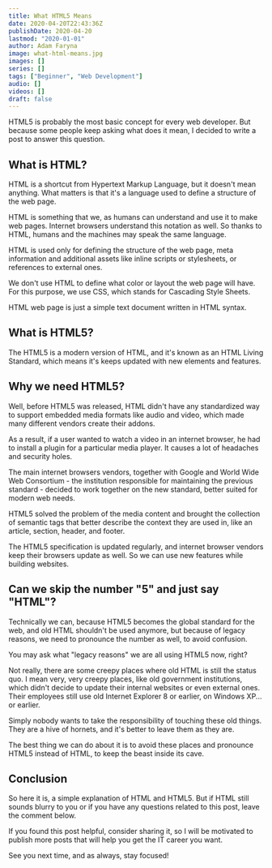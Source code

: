 ```yaml
---
title: What HTML5 Means
date: 2020-04-20T22:43:36Z
publishDate: 2020-04-20
lastmod: "2020-01-01"
author: Adam Faryna
image: what-html-means.jpg
images: []
series: []
tags: ["Beginner", "Web Development"]
audio: []
videos: []
draft: false
---
```


HTML5 is probably the most basic concept for every web developer. But because some people keep asking what does it mean, I decided to write a post to answer this question.

## What is HTML?

HTML is a shortcut from Hypertext Markup Language, but it doesn't mean anything. What matters is that it's a language used to define a structure of the web page.

HTML is something that we, as humans can understand and use it to make web pages. Internet browsers understand this notation as well. So thanks to HTML, humans and the machines may speak the same language.

HTML is used only for defining the structure of the web page, meta information and additional assets like inline scripts or stylesheets, or references to external ones.

We don't use HTML to define what color or layout the web page will have. For this purpose, we use CSS, which stands for Cascading Style Sheets.

HTML web page is just a simple text document written in HTML syntax.

## What is HTML5?

The HTML5 is a modern version of HTML, and it's known as an HTML Living Standard, which means it's keeps updated with new elements and features.

## Why we need HTML5?

Well, before HTML5 was released, HTML didn't have any standardized way to support embedded media formats like audio and video, which made many different vendors create their addons.

As a result, if a user wanted to watch a video in an internet browser, he had to install a plugin for a particular media player. It causes a lot of headaches and security holes.

The main internet browsers vendors, together with Google and World Wide Web Consortium - the institution responsible for maintaining the previous standard - decided to work together on the new standard, better suited for modern web needs.

HTML5 solved the problem of the media content and brought the collection of semantic tags that better describe the context they are used in, like an article, section, header, and footer.

The HTML5 specification is updated regularly, and internet browser vendors keep their browsers update as well. So we can use new features while building websites.

## Can we skip the number "5" and just say "HTML"?

Technically we can, because HTML5 becomes the global standard for the web, and old HTML shouldn't be used anymore, but because of legacy reasons, we need to pronounce the number as well, to avoid confusion.

You may ask what "legacy reasons" we are all using HTML5 now, right?

Not really, there are some creepy places where old HTML is still the status quo. I mean very, very creepy places, like old government institutions, which didn't decide to update their internal websites or even external ones. Their employees still use old Internet Explorer 8 or earlier, on Windows XP... or earlier.

Simply nobody wants to take the responsibility of touching these old things. They are a hive of hornets, and it's better to leave them as they are.

The best thing we can do about it is to avoid these places and pronounce HTML5 instead of HTML, to keep the beast inside its cave.

## Conclusion

So here it is, a simple explanation of HTML and HTML5. But if HTML still sounds blurry to you or if you have any questions related to this post, leave the comment below.

If you found this post helpful, consider sharing it, so I will be motivated to publish more posts that will help you get the IT career you want.

See you next time, and as always, stay focused!
